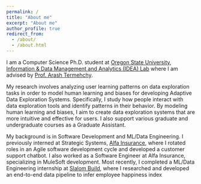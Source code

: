 ```yaml
---
permalink: /
title: "About me"
excerpt: "About me"
author_profile: true
redirect_from: 
  - /about/
  - /about.html
---
```


I am a Computer Science Ph.D. student at [Oregon State University](https://oregonstate.edu/about), [Information & Data Management and Analytics (IDEA) Lab](https://web.engr.oregonstate.edu/~termehca/) where I am advised by [Prof. Arash Termehchy](https://engineering.oregonstate.edu/people/arash-termehchy).

My research involves analyzing user learning patterns on data exploration tasks in order to model human learning and biases for developing Adaptive Data Exploration Systems. Specifically, I study how people interact with data exploration tools and identify patterns in their behavior. By modeling human learning and biases, I aim to create data exploration systems that are more intuitive and effective for users.
I also support various graduate and undergraduate courses as a Graduate Assistant.

My background is in Software Development and ML/Data Engineering. 
 I previously interned at Strategic Systems, [Alfa Insurance](https://www.alfainsurance.com/about-alfa), where I rotated roles in an Agile software development cycle and developed a customer support chatbot. I also worked as a Software Engineer at Alfa Insurance, specializing in MuleSoft development. Most recently, I completed a ML/Data Engineering internship at [Slalom Build](https://www.slalombuild.com/data-engineering), where I researched and developed an end-to-end data pipeline to infer employee happiness index